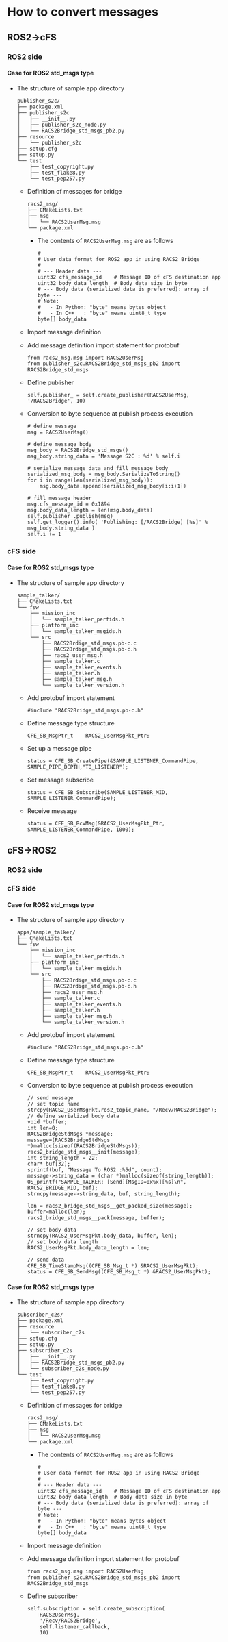 # How to convert messages

## ROS2->cFS

### ROS2 side

#### Case for ROS2 std_msgs type

* The structure of sample app directory

    ```
    publisher_s2c/
    ├── package.xml
    ├── publisher_s2c
    │   ├── __init__.py
    │   ├── publisher_s2c_node.py
    │   └── RACS2Bridge_std_msgs_pb2.py
    ├── resource
    │   └── publisher_s2c
    ├── setup.cfg
    ├── setup.py
    └── test
        ├── test_copyright.py
        ├── test_flake8.py
        └── test_pep257.py
    ```

    * Definition of messages for bridge

        ```
        racs2_msg/
        ├── CMakeLists.txt
        ├── msg
        │   └── RACS2UserMsg.msg
        └── package.xml
        ```

        - The contents of `RACS2UserMsg.msg` are as follows

            ```
            #
            # User data format for ROS2 app in using RACS2 Bridge
            #
            # --- Header data ---
            uint32 cfs_message_id    # Message ID of cFS destination app
            uint32 body_data_length  # Body data size in byte
            # --- Body data (serialized data is preferred): array of byte --- 
            # Note: 
            #   - In Python: "byte" means bytes object
            #   - In C++   : "byte" means uint8_t type
            byte[] body_data        
            ```

    * Import message definition

    * Add message definition import statement for protobuf

        ```
        from racs2_msg.msg import RACS2UserMsg
        from publisher_s2c.RACS2Bridge_std_msgs_pb2 import RACS2Bridge_std_msgs
        ```

    * Define publisher

        ```
        self.publisher_ = self.create_publisher(RACS2UserMsg, '/RACS2Bridge', 10)
        ```

    * Conversion to byte sequence at publish process execution

        ```
        # define message
		msg = RACS2UserMsg()

		# define message body
		msg_body = RACS2Bridge_std_msgs()
		msg_body.string_data = 'Message S2C : %d' % self.i

		# serialize message data and fill message body 
		serialized_msg_body = msg_body.SerializeToString()
		for i in range(len(serialized_msg_body)):
			msg.body_data.append(serialized_msg_body[i:i+1])

  		# fill message header
		msg.cfs_message_id = 0x1894
		msg.body_data_length = len(msg.body_data)
		self.publisher_.publish(msg)
		self.get_logger().info( 'Publishing: [/RACS2Bridge] [%s]' % msg_body.string_data )
		self.i += 1
        ```


### cFS side

#### Case for ROS2 std_msgs type


* The structure of sample app directory

    ```
    sample_talker/
    ├── CMakeLists.txt
    └── fsw
        ├── mission_inc
        │   └── sample_talker_perfids.h
        ├── platform_inc
        │   └── sample_talker_msgids.h
        └── src
            ├── RACS2Brdige_std_msgs.pb-c.c
            ├── RACS2Brdige_std_msgs.pb-c.h
            ├── racs2_user_msg.h
            ├── sample_talker.c
            ├── sample_talker_events.h
            ├── sample_talker.h
            ├── sample_talker_msg.h
            └── sample_talker_version.h
    ```

    * Add protobuf import statement

        ```
        #include "RACS2Bridge_std_msgs.pb-c.h"
        ```

    * Define message type structure

        ```
        CFE_SB_MsgPtr_t    RACS2_UserMsgPkt_Ptr;
        ```

    * Set up a message pipe

        ```
        status = CFE_SB_CreatePipe(&SAMPLE_LISTENER_CommandPipe, SAMPLE_PIPE_DEPTH,"TO_LISTENER");
        ```

    * Set message subscribe

        ```
        status = CFE_SB_Subscribe(SAMPLE_LISTENER_MID, SAMPLE_LISTENER_CommandPipe);
        ```


    * Receive message 
        ```
        status = CFE_SB_RcvMsg(&RACS2_UserMsgPkt_Ptr, SAMPLE_LISTENER_CommandPipe, 1000);
        ```


## cFS->ROS2

### ROS2 side

### cFS side

#### Case for ROS2 std_msgs type


* The structure of sample app directory

    ```
    apps/sample_talker/
    ├── CMakeLists.txt
    └── fsw
        ├── mission_inc
        │   └── sample_talker_perfids.h
        ├── platform_inc
        │   └── sample_talker_msgids.h
        └── src
            ├── RACS2Brdige_std_msgs.pb-c.c
            ├── RACS2Brdige_std_msgs.pb-c.h
            ├── racs2_user_msg.h
            ├── sample_talker.c
            ├── sample_talker_events.h
            ├── sample_talker.h
            ├── sample_talker_msg.h
            └── sample_talker_version.h
    ```

    * Add protobuf import statement

        ```
        #include "RACS2Bridge_std_msgs.pb-c.h"
        ```

    * Define message type structure

        ```
        CFE_SB_MsgPtr_t    RACS2_UserMsgPkt_Ptr;
        ```

    * Conversion to byte sequence at publish process execution

        ```
        // send message
        // set topic name
        strcpy(RACS2_UserMsgPkt.ros2_topic_name, "/Recv/RACS2Bridge");
        // define serialized body data 
        void *buffer;
        int len=0;
        RACS2BridgeStdMsgs *message;
        message=(RACS2BridgeStdMsgs *)malloc(sizeof(RACS2BridgeStdMsgs));
        racs2_bridge_std_msgs__init(message);
        int string_length = 22;
        char* buf[32];
        sprintf(buf, "Message To ROS2 :%5d", count);
        message->string_data = (char *)malloc(sizeof(string_length));
        OS_printf("SAMPLE_TALKER: [Send][MsgID=0x%x][%s]\n", RACS2_BRIDGE_MID, buf);
        strncpy(message->string_data, buf, string_length);
      
        len = racs2_bridge_std_msgs__get_packed_size(message);
        buffer=malloc(len);
        racs2_bridge_std_msgs__pack(message, buffer);

        // set body data
        strncpy(RACS2_UserMsgPkt.body_data, buffer, len);
        // set body data length
        RACS2_UserMsgPkt.body_data_length = len;

        // send data
        CFE_SB_TimeStampMsg((CFE_SB_Msg_t *) &RACS2_UserMsgPkt);
        status = CFE_SB_SendMsg((CFE_SB_Msg_t *) &RACS2_UserMsgPkt);
        ```


#### Case for ROS2 std_msgs type

* The structure of sample app directory

    ```
    subscriber_c2s/
    ├── package.xml
    ├── resource
    │   └── subscriber_c2s
    ├── setup.cfg
    ├── setup.py
    ├── subscriber_c2s
    │   ├── __init__.py
    │   ├── RACS2Bridge_std_msgs_pb2.py
    │   └── subscriber_c2s_node.py
    └── test
        ├── test_copyright.py
        ├── test_flake8.py
        └── test_pep257.py
    ```

    * Definition of messages for bridge

        ```
        racs2_msg/
        ├── CMakeLists.txt
        ├── msg
        │   └── RACS2UserMsg.msg
        └── package.xml
        ```

        - The contents of `RACS2UserMsg.msg` are as follows

            ```
            #
            # User data format for ROS2 app in using RACS2 Bridge
            #
            # --- Header data ---
            uint32 cfs_message_id    # Message ID of cFS destination app
            uint32 body_data_length  # Body data size in byte
            # --- Body data (serialized data is preferred): array of byte --- 
            # Note: 
            #   - In Python: "byte" means bytes object
            #   - In C++   : "byte" means uint8_t type
            byte[] body_data        
            ```

    * Import message definition

    * Add message definition import statement for protobuf

        ```
        from racs2_msg.msg import RACS2UserMsg
        from publisher_s2c.RACS2Bridge_std_msgs_pb2 import RACS2Bridge_std_msgs
        ```

    * Define subscriber

        ```
        self.subscription = self.create_subscription(
			RACS2UserMsg,
			'/Recv/RACS2Bridge',
			self.listener_callback,
			10)
        ```

